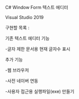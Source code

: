 C# Window Form 텍스트 에디터

Visual Studio 2019


구현할 목록 :

기존 텍스트 에디터 기능



-글자 제한 문서용 현재 글자수 표시




추가 기능

-웹 브라우저

-사전 네이버 연동



-사용자 접근용 실행파일(exe) 만들기 
